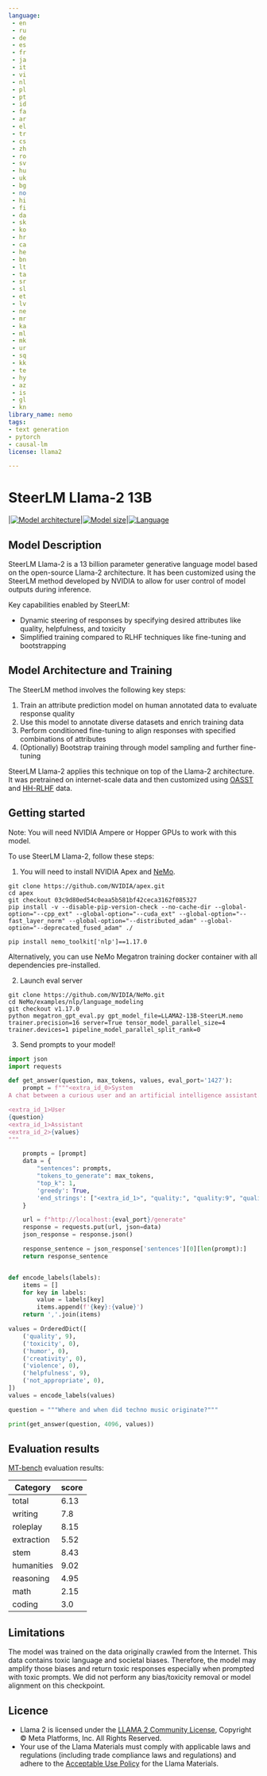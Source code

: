 ```yaml
---
language:
 - en
 - ru
 - de
 - es
 - fr
 - ja
 - it
 - vi
 - nl
 - pl
 - pt
 - id
 - fa
 - ar
 - el
 - tr
 - cs
 - zh
 - ro
 - sv
 - hu
 - uk
 - bg
 - no
 - hi
 - fi
 - da
 - sk
 - ko
 - hr
 - ca
 - he
 - bn
 - lt
 - ta
 - sr
 - sl
 - et
 - lv
 - ne
 - mr
 - ka
 - ml
 - mk
 - ur
 - sq
 - kk
 - te
 - hy
 - az
 - is
 - gl
 - kn
library_name: nemo
tags:
- text generation
- pytorch
- causal-lm
license: llama2

---
```

# SteerLM Llama-2 13B

<style>
img {
 display: inline;
}
</style>

|[![Model architecture](https://img.shields.io/badge/Model%20Arch-Transformer%20Decoder-green)](#model-architecture)|[![Model size](https://img.shields.io/badge/Params-13B-green)](#model-architecture)|[![Language](https://img.shields.io/badge/Language-Multilingual-green)](#datasets)


## Model Description

SteerLM Llama-2 is a 13 billion parameter generative language model based on the open-source Llama-2 architecture. It has been customized using the SteerLM method developed by NVIDIA to allow for user control of model outputs during inference.

Key capabilities enabled by SteerLM:

- Dynamic steering of responses by specifying desired attributes like quality, helpfulness, and toxicity
- Simplified training compared to RLHF techniques like fine-tuning and bootstrapping

## Model Architecture and Training
The SteerLM method involves the following key steps:

1. Train an attribute prediction model on human annotated data to evaluate response quality
2. Use this model to annotate diverse datasets and enrich training data
3. Perform conditioned fine-tuning to align responses with specified combinations of attributes
4. (Optionally) Bootstrap training through model sampling and further fine-tuning

SteerLM Llama-2 applies this technique on top of the Llama-2 architecture. It was pretrained on internet-scale data and then customized using [OASST](https://huggingface.co/datasets/OpenAssistant/oasst1) and [HH-RLHF](https://huggingface.co/datasets/Anthropic/hh-rlhf) data.
 

## Getting started

Note: You will need NVIDIA Ampere or Hopper GPUs to work with this model.

To use SteerLM Llama-2, follow these steps:

1. You will need to install NVIDIA Apex and [NeMo](https://github.com/NVIDIA/NeMo). 

```
git clone https://github.com/NVIDIA/apex.git
cd apex
git checkout 03c9d80ed54c0eaa5b581bf42ceca3162f085327
pip install -v --disable-pip-version-check --no-cache-dir --global-option="--cpp_ext" --global-option="--cuda_ext" --global-option="--fast_layer_norm" --global-option="--distributed_adam" --global-option="--deprecated_fused_adam" ./
```

```
pip install nemo_toolkit['nlp']==1.17.0
``` 

Alternatively, you can use NeMo Megatron training docker container with all dependencies pre-installed.

2. Launch eval server 

```
git clone https://github.com/NVIDIA/NeMo.git 
cd NeMo/examples/nlp/language_modeling
git checkout v1.17.0
python megatron_gpt_eval.py gpt_model_file=LLAMA2-13B-SteerLM.nemo trainer.precision=16 server=True tensor_model_parallel_size=4 trainer.devices=1 pipeline_model_parallel_split_rank=0
```

3. Send prompts to your model!

```python
import json
import requests

def get_answer(question, max_tokens, values, eval_port='1427'):
    prompt = f"""<extra_id_0>System
A chat between a curious user and an artificial intelligence assistant. The assistant gives helpful, detailed, and polite answers to the user's questions.

<extra_id_1>User
{question}
<extra_id_1>Assistant
<extra_id_2>{values}
"""

    prompts = [prompt]
    data = {
        "sentences": prompts,
        "tokens_to_generate": max_tokens,
        "top_k": 1,
        'greedy': True,
        'end_strings': ["<extra_id_1>", "quality:", "quality:9", "quality:0"]
    }

    url = f"http://localhost:{eval_port}/generate"
    response = requests.put(url, json=data)
    json_response = response.json()

    response_sentence = json_response['sentences'][0][len(prompt):]
    return response_sentence


def encode_labels(labels):
    items = []
    for key in labels:
        value = labels[key]
        items.append(f'{key}:{value}')
    return ','.join(items)

values = OrderedDict([
    ('quality', 9),
    ('toxicity', 0),
    ('humor', 0),
    ('creativity', 0),
    ('violence', 0),
    ('helpfulness', 9),
    ('not_appropriate', 0),
])
values = encode_labels(values)

question = """Where and when did techno music originate?"""

print(get_answer(question, 4096, values))
```


## Evaluation results

[MT-bench](https://arxiv.org/abs/2306.05685) evaluation results:

|Category | score|
|---|---|
|total|  6.13|
|writing | 7.8|
|roleplay | 8.15|
|extraction | 5.52|
|stem | 8.43|
|humanities | 9.02|
|reasoning | 4.95|
|math | 2.15|
|coding | 3.0|

## Limitations

The model was trained on the data originally crawled from the Internet. This data contains toxic language and societal biases. Therefore, the model may amplify those biases and return toxic responses especially when prompted with toxic prompts.
We did not perform any bias/toxicity removal or model alignment on this checkpoint.


## Licence

- Llama 2 is licensed under the [LLAMA 2 Community License](https://ai.meta.com/llama/license/), Copyright © Meta Platforms, Inc. All Rights Reserved.
- Your use of the Llama Materials must comply with applicable laws and regulations (including trade compliance laws and regulations) and adhere to the [Acceptable Use Policy](https://ai.meta.com/llama/use-policy) for the Llama Materials.